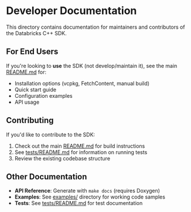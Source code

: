 # Developer Documentation

This directory contains documentation for maintainers and contributors of the Databricks C++ SDK.

## For End Users

If you're looking to **use** the SDK (not develop/maintain it), see the main [README.md](../README.md) for:
- Installation options (vcpkg, FetchContent, manual build)
- Quick start guide
- Configuration examples
- API usage

## Contributing

If you'd like to contribute to the SDK:
1. Check out the main [README.md](../README.md) for build instructions
2. See [tests/README.md](../tests/README.md) for information on running tests
3. Review the existing codebase structure

## Other Documentation

- **API Reference**: Generate with `make docs` (requires Doxygen)
- **Examples**: See [examples/](../examples/) directory for working code samples
- **Tests**: See [tests/README.md](../tests/README.md) for test documentation

